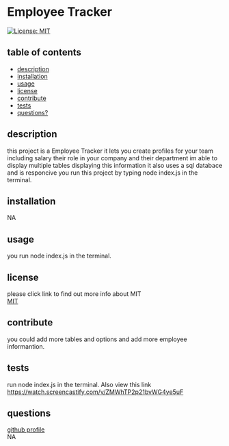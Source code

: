 # Employee Tracker
  [![License: MIT](https://img.shields.io/badge/License-MIT-brightgreen.svg)](https://opensource.org/licenses/MIT)
  ## table of contents
  * [description](#description)
  * [installation](#installation)
  * [usage](#usage)
  * [license](#license)
  * [contribute](#contribute)
  * [tests](#tests)
  * [questions?](#questions)
  ## description
  this project is a Employee Tracker it lets you create profiles for your team including salary their role in your company and their department im able to display multiple tables displaying this information it also uses a sql databace and is responcive you run this project by typing node index.js in the terminal.   
  ## installation
  NA  
  ## usage
  you run node index.js in the terminal.  
  ## license
  please click link to find out more info about MIT  
  [MIT](https://opensource.org/licenses/MIT)  
  ## contribute  
  you could add more tables and options and add more employee informantion.  
  ## tests
  run node index.js in the terminal. Also view this link https://watch.screencastify.com/v/ZMWhTP2p21bvWG4ye5uF 
  ## questions
 
  [github profile](https://github.com/CedarHalvorson)    
  NA